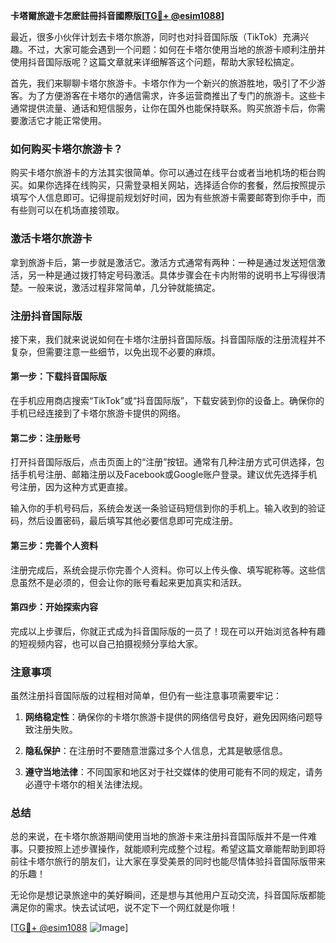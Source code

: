 **卡塔爾旅遊卡怎麽註冊抖音國際版[[TG💪+ @esim1088](https://t.me/s/esim1088)]**

最近，很多小伙伴计划去卡塔尔旅游，同时也对抖音国际版（TikTok）充满兴趣。不过，大家可能会遇到一个问题：如何在卡塔尔使用当地的旅游卡顺利注册并使用抖音国际版呢？这篇文章就来详细解答这个问题，帮助大家轻松搞定。

首先，我们来聊聊卡塔尔旅游卡。卡塔尔作为一个新兴的旅游胜地，吸引了不少游客。为了方便游客在卡塔尔的通信需求，许多运营商推出了专门的旅游卡。这些卡通常提供流量、通话和短信服务，让你在国外也能保持联系。购买旅游卡后，你需要激活它才能正常使用。

### 如何购买卡塔尔旅游卡？

购买卡塔尔旅游卡的方法其实很简单。你可以通过在线平台或者当地机场的柜台购买。如果你选择在线购买，只需登录相关网站，选择适合你的套餐，然后按照提示填写个人信息即可。记得提前规划好时间，因为有些旅游卡需要邮寄到你手中，而有些则可以在机场直接领取。

### 激活卡塔尔旅游卡

拿到旅游卡后，第一步就是激活它。激活方式通常有两种：一种是通过发送短信激活，另一种是通过拨打特定号码激活。具体步骤会在卡内附带的说明书上写得很清楚。一般来说，激活过程非常简单，几分钟就能搞定。

### 注册抖音国际版

接下来，我们就来说说如何在卡塔尔注册抖音国际版。抖音国际版的注册流程并不复杂，但需要注意一些细节，以免出现不必要的麻烦。

#### 第一步：下载抖音国际版

在手机应用商店搜索“TikTok”或“抖音国际版”，下载安装到你的设备上。确保你的手机已经连接到了卡塔尔旅游卡提供的网络。

#### 第二步：注册账号

打开抖音国际版后，点击页面上的“注册”按钮。通常有几种注册方式可供选择，包括手机号注册、邮箱注册以及Facebook或Google账户登录。建议优先选择手机号注册，因为这种方式更直接。

输入你的手机号码后，系统会发送一条验证码短信到你的手机上。输入收到的验证码，然后设置密码，最后填写其他必要信息即可完成注册。

#### 第三步：完善个人资料

注册完成后，系统会提示你完善个人资料。你可以上传头像、填写昵称等。这些信息虽然不是必须的，但会让你的账号看起来更加真实和活跃。

#### 第四步：开始探索内容

完成以上步骤后，你就正式成为抖音国际版的一员了！现在可以开始浏览各种有趣的短视频内容，也可以自己拍摄视频分享给大家。

### 注意事项

虽然注册抖音国际版的过程相对简单，但仍有一些注意事项需要牢记：

1. **网络稳定性**：确保你的卡塔尔旅游卡提供的网络信号良好，避免因网络问题导致注册失败。
   
2. **隐私保护**：在注册时不要随意泄露过多个人信息，尤其是敏感信息。

3. **遵守当地法律**：不同国家和地区对于社交媒体的使用可能有不同的规定，请务必遵守卡塔尔的相关法律法规。

### 总结

总的来说，在卡塔尔旅游期间使用当地的旅游卡来注册抖音国际版并不是一件难事。只要按照上述步骤操作，就能顺利完成整个过程。希望这篇文章能帮助到即将前往卡塔尔旅行的朋友们，让大家在享受美景的同时也能尽情体验抖音国际版带来的乐趣！

无论你是想记录旅途中的美好瞬间，还是想与其他用户互动交流，抖音国际版都能满足你的需求。快去试试吧，说不定下一个网红就是你哦！

[[TG💪+ @esim1088](https://t.me/s/esim1088) ![Image](https://i.postimg.cc/4NQfJmqS/Snipaste-2025-05-13-00-14-12.png)]